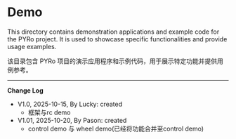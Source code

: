 # Demo

This directory contains demonstration applications and example code for the PYRo project. It is used to showcase specific functionalities and provide usage examples.

该目录包含 PYRo 项目的演示应用程序和示例代码，用于展示特定功能并提供用例参考。

---
**Change Log**

* V1.0, 2025-10-15, By Lucky: created
  * 框架与rc demo
* V1.01, 2025-10-20, By Pason: created
  * control demo 与 wheel demo(已经将功能合并至control demo)
  